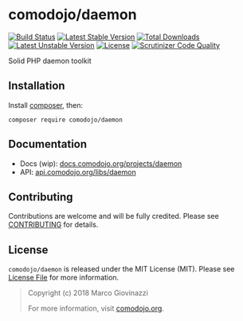 # comodojo/daemon

[![Build Status](https://api.travis-ci.org/comodojo/daemon.png)](http://travis-ci.org/comodojo/daemon) [![Latest Stable Version](https://poser.pugx.org/comodojo/daemon/v/stable)](https://packagist.org/packages/comodojo/daemon) [![Total Downloads](https://poser.pugx.org/comodojo/daemon/downloads)](https://packagist.org/packages/comodojo/daemon) [![Latest Unstable Version](https://poser.pugx.org/comodojo/daemon/v/unstable)](https://packagist.org/packages/comodojo/daemon) [![License](https://poser.pugx.org/comodojo/daemon/license)](https://packagist.org/packages/comodojo/daemon) [![Scrutinizer Code Quality](https://scrutinizer-ci.com/g/comodojo/daemon/badges/quality-score.png?b=master)](https://scrutinizer-ci.com/g/comodojo/daemon/?branch=master)

Solid PHP daemon toolkit

## Installation

Install [composer](https://getcomposer.org/), then:

`` composer require comodojo/daemon ``

## Documentation

- Docs (wip): [docs.comodojo.org/projects/daemon](https://docs.comodojo.org/projects/daemon/en/latest)
- API: [api.comodojo.org/libs/daemon](https://api.comodojo.org/libs/daemon)

## Contributing

Contributions are welcome and will be fully credited. Please see [CONTRIBUTING](CONTRIBUTING.md) for details.

## License

`` comodojo/daemon `` is released under the MIT License (MIT). Please see [License File](LICENSE) for more information.

> Copyright (c) 2018 Marco Giovinazzi
>
> For more information, visit [comodojo.org](https://comodojo.org).
